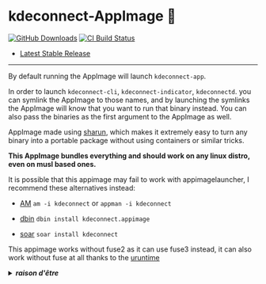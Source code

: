 # kdeconnect-AppImage 🐧

[![GitHub Downloads](https://img.shields.io/github/downloads/pkgforge-dev/kdeconnect-AppImage/total?logo=github&label=GitHub%20Downloads)](https://github.com/pkgforge-dev/kdeconnect-AppImage/releases/latest)
[![CI Build Status](https://github.com//pkgforge-dev/kdeconnect-AppImage/actions/workflows/blank.yml/badge.svg)](https://github.com/pkgforge-dev/kdeconnect-AppImage/releases/latest)

* [Latest Stable Release](https://github.com/pkgforge-dev/kdeconnect-AppImage/releases/latest)

---

By default running the AppImage will launch `kdeconnect-app`.

In order to launch `kdeconnect-cli`, `kdeconnect-indicator`, `kdeconnectd`. you can symlink the AppImage to those names, and by launching the symlinks the AppImage will know that you want to run that binary instead. You can also pass the binaries as the first argument to the AppImage as well. 

AppImage made using [sharun](https://github.com/VHSgunzo/sharun), which makes it extremely easy to turn any binary into a portable package without using containers or similar tricks.

**This AppImage bundles everything and should work on any linux distro, even on musl based ones.**

It is possible that this appimage may fail to work with appimagelauncher, I recommend these alternatives instead: 

* [AM](https://github.com/ivan-hc/AM) `am -i kdeconnect` or `appman -i kdeconnect`

* [dbin](https://github.com/xplshn/dbin) `dbin install kdeconnect.appimage`

* [soar](https://github.com/pkgforge/soar) `soar install kdeconnect`

This appimage works without fuse2 as it can use fuse3 instead, it can also work without fuse at all thanks to the [uruntime](https://github.com/VHSgunzo/uruntime)

<details>
  <summary><b><i>raison d'être</i></b></summary>
    <img src="https://github.com/user-attachments/assets/d40067a6-37d2-4784-927c-2c7f7cc6104b" alt="Inspiration Image">
  </a>
</details>


